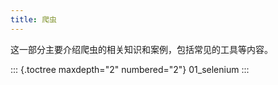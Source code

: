 ```yaml
---
title: 爬虫
---
```


这一部分主要介绍爬虫的相关知识和案例，包括常见的工具等内容。

::: {.toctree maxdepth="2" numbered="2"}
01_selenium
:::
